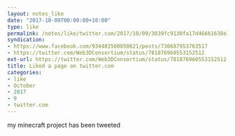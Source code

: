 ```yaml
---
layout: notes_like
date: "2017-10-09T00:00:00+10:00"
type: like
permalink: /notes/like/twitter.com/2017/10/09/3039fc9130fa17d46661638e1197329257f8bc14.html
syndication:
- https://www.facebook.com/934483560050621/posts/730687953763517
- https://twitter.com/Web3DConsortium/status/781876960553152512
ext-url: https://twitter.com/Web3DConsortium/status/781876960553152512
title: Liked a page on twitter.com
categories:
- like
- October
- 2017
- 9
- twitter.com
---
```

my minecraft project has been tweeted
